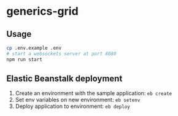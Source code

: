 # generics-grid

## Usage

```bash
cp .env.example .env
# start a websockets server at port 8080
npm run start
```

## Elastic Beanstalk deployment

1. Create an environment with the sample application: `eb create`
1. Set env variables on new environment: `eb setenv`
1. Deploy application to environment: `eb deploy`
